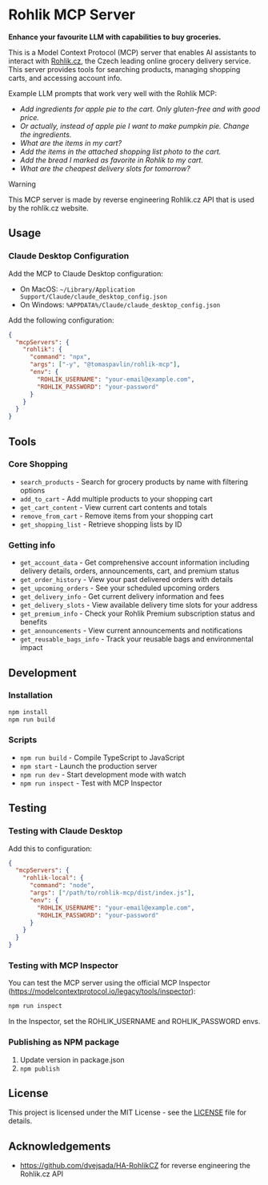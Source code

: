 # Rohlik MCP Server

**Enhance your favourite LLM with capabilities to buy groceries.**

This is a Model Context Protocol (MCP) server that enables AI assistants to interact with [Rohlik.cz](https://www.rohlik.cz/), the Czech leading online grocery delivery service. This server provides tools for searching products, managing shopping carts, and accessing account info.

Example LLM prompts that work very well with the Rohlik MCP:
- *Add ingredients for apple pie to the cart. Only gluten-free and with good price.*
- *Or actually, instead of apple pie I want to make pumpkin pie. Change the ingredients.*
- *What are the items in my cart?*
- *Add the items in the attached shopping list photo to the cart.*
- *Add the bread I marked as favorite in Rohlik to my cart.*
- *What are the cheapest delivery slots for tomorrow?*

> [!WARNING]
> This MCP server is made by reverse engineering Rohlik.cz API that is used by the rohlik.cz website.

## Usage

### Claude Desktop Configuration

Add the MCP to Claude Desktop configuration:
- On MacOS: `~/Library/Application Support/Claude/claude_desktop_config.json`
- On Windows: `%APPDATA%/Claude/claude_desktop_config.json`

Add the following configuration:

```json
{
  "mcpServers": {
    "rohlik": {
      "command": "npx",
      "args": ["-y", "@tomaspavlin/rohlik-mcp"],
      "env": {
        "ROHLIK_USERNAME": "your-email@example.com",
        "ROHLIK_PASSWORD": "your-password"
      }
    }
  }
}
```

## Tools

### Core Shopping
- `search_products` - Search for grocery products by name with filtering options
- `add_to_cart` - Add multiple products to your shopping cart
- `get_cart_content` - View current cart contents and totals
- `remove_from_cart` - Remove items from your shopping cart
- `get_shopping_list` - Retrieve shopping lists by ID

### Getting info
- `get_account_data` - Get comprehensive account information including delivery details, orders, announcements, cart, and premium status
- `get_order_history` - View your past delivered orders with details
- `get_upcoming_orders` - See your scheduled upcoming orders
- `get_delivery_info` - Get current delivery information and fees
- `get_delivery_slots` - View available delivery time slots for your address
- `get_premium_info` - Check your Rohlik Premium subscription status and benefits
- `get_announcements` - View current announcements and notifications
- `get_reusable_bags_info` - Track your reusable bags and environmental impact

## Development

### Installation

```bash
npm install
npm run build
```

### Scripts

- `npm run build` - Compile TypeScript to JavaScript
- `npm start` - Launch the production server
- `npm run dev` - Start development mode with watch
- `npm run inspect` - Test with MCP Inspector

## Testing

### Testing with Claude Desktop

Add this to configuration:

```json
{
  "mcpServers": {
    "rohlik-local": {
      "command": "node",
      "args": ["/path/to/rohlik-mcp/dist/index.js"],
      "env": {
        "ROHLIK_USERNAME": "your-email@example.com",
        "ROHLIK_PASSWORD": "your-password"
      }
    }
  }
}
```

### Testing with MCP Inspector

You can test the MCP server using the official MCP Inspector (https://modelcontextprotocol.io/legacy/tools/inspector):

```bash
npm run inspect
```

In the Inspector, set the ROHLIK_USERNAME and ROHLIK_PASSWORD envs.

### Publishing as NPM package

1. Update version in package.json
2. `npm publish`

## License

This project is licensed under the MIT License - see the [LICENSE](LICENSE) file for details.

## Acknowledgements

- https://github.com/dvejsada/HA-RohlikCZ for reverse engineering the Rohlik.cz API
